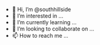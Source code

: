 - 👋 Hi, I’m @southhillside
- 👀 I’m interested in ...
- 🌱 I’m currently learning ...
- 💞️ I’m looking to collaborate on ...
- 📫 How to reach me ...

<!---
southhillside/southhillside is a ✨ special ✨ repository because its `README.md` (this file) appears on your GitHub profile.
You can click the Preview link to take a look at your changes.
--->
